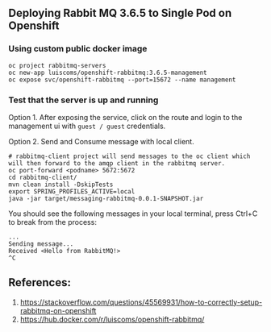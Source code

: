 ## Deploying Rabbit MQ 3.6.5 to Single Pod on Openshift

### Using custom public docker image

```
oc project rabbitmq-servers
oc new-app luiscoms/openshift-rabbitmq:3.6.5-management
oc expose svc/openshift-rabbitmq --port=15672 --name management
```

### Test that the server is up and running

Option 1.  After exposing the service, click on the route and login to the management ui with `guest / guest` credentials.


Option 2. Send and Consume message with local client.

```
# rabbitmq-client project will send messages to the oc client which will then forward to the amqp client in the rabbitmq server.
oc port-forward <podname> 5672:5672 
cd rabbitmq-client/
mvn clean install -DskipTests
export SPRING_PROFILES_ACTIVE=local
java -jar target/messaging-rabbitmq-0.0.1-SNAPSHOT.jar
```

You should see the following messages in your local terminal, press Ctrl+C to break from the process:
```
...
Sending message...
Received <Hello from RabbitMQ!>
^C
```

## References:
1. https://stackoverflow.com/questions/45569931/how-to-correctly-setup-rabbitmq-on-openshift
1. https://hub.docker.com/r/luiscoms/openshift-rabbitmq/